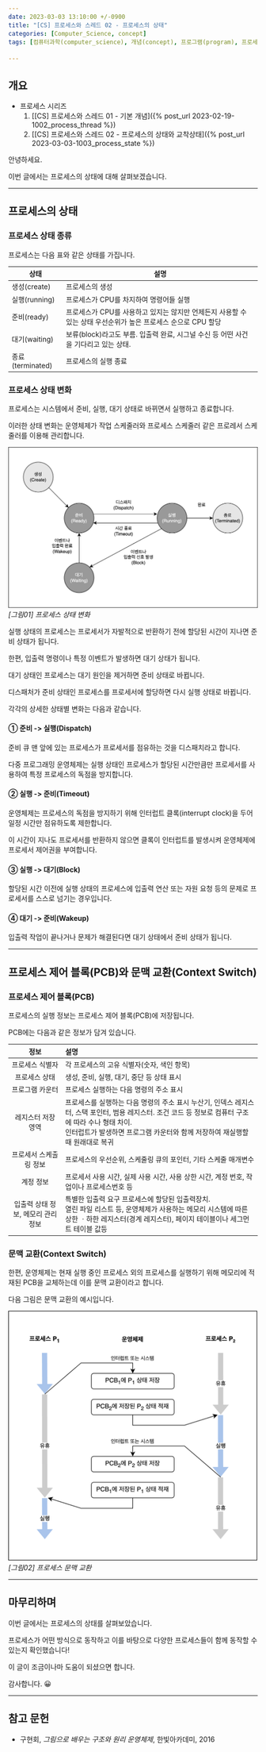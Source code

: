 ```yaml
---
date: 2023-03-03 13:10:00 +/-0900
title: "[CS] 프로세스와 스레드 02 - 프로세스의 상태"
categories: [Computer_Science, concept]
tags: [컴퓨터과학(computer_science), 개념(concept), 프로그램(program), 프로세스(process), 스레드(thread), 메모리(memory), 상태(state), 교착상태(deadlock)]

---
```

## 개요

- 프로세스 시리즈
  1. [[CS] 프로세스와 스레드 01 - 기본 개념]({% post_url 2023-02-19-1002_process_thread %})
  2. [[CS] 프로세스와 스레드 02 - 프로세스의 상태와 교착상태]({% post_url 2023-03-03-1003_process_state %})

안녕하세요.

이번 글에서는 프로세스의 상태에 대해 살펴보겠습니다.

---
## 프로세스의 상태

### 프로세스 상태 종류

프로세스는 다음 표와 같은 상태를 가집니다.

| 상태             | 설명                                                                                                          |
| ---------------- | ------------------------------------------------------------------------------------------------------------- |
| 생성(create)     | 프로세스의 생성                                                                                               |
| 실행(running)    | 프로세스가 CPU를 차지하여 명령어들 실행                                                                       |
| 준비(ready)      | 프로세스가 CPU를 사용하고 있지는 않지만 언제든지 사용할 수 있는 상태 우선순위가 높은 프로세스 순으로 CPU 할당 |
| 대기(waiting)    | 보류(block)라고도 부름. 입출력 완료, 시그널 수신 등 어떤 사건을 기다리고 있는 상태.                           |
| 종료(terminated) | 프로세스의 실행 종료                                                                                          |

### 프로세스 상태 변화

프로세스는 시스템에서 준비, 실행, 대기 상태로 바뀌면서 실행하고 종료합니다.

이러한 상태 변화는 운영체제가 작업 스케줄러와 프로세스 스케줄러 같은 프로레서 스케줄러를 이용해 관리합니다.

![프로세스 상태 변화](/assets/img/computer_science/1003/1003_01_process_state.png)
_[그림01] 프로세스 상태 변화_

실행 상태의 프로세스는 프로세서가 자발적으로 반환하기 전에 할당된 시간이 지나면 준비 상태가 됩니다.

한편, 입출력 명령이나 특정 이벤트가 발생하면 대기 상태가 됩니다.

대기 상태인 프로세스는 대기 원인을 제거하면 준비 상태로 바뀝니다.

디스패처가 준비 상태인 프로세스를 프로세서에 할당하면 다시 실행 상태로 바뀝니다.

각각의 상세한 상태별 변화는 다음과 같습니다.

#### ① 준비 -> 실행(Dispatch)

준비 큐 맨 앞에 있는 프로세스가 프로세서를 점유하는 것을 디스패치라고 합니다.

다중 프로그래밍 운영체제는 실행 상태인 프로세스가 할당된 시간만큼만 프로세서를 사용하여 특정 프로세스의 독점을 방지합니다.

#### ② 실행 -> 준비(Timeout)

운영체제는 프로세스의 독점을 방지하기 위해 인터럽트 클록(interrupt clock)을 두어 일정 시간만 점유하도록 제한합니다.

이 시간이 지나도 프로세서를 반환하지 않으면 클록이 인터럽트를 발생시켜 운영체제에 프로세서 제어권을 부여합니다.

#### ③ 실행 -> 대기(Block)

할당된 시간 이전에 실행 상태의 프로세스에 입출력 연산 또는 자원 요청 등의 문제로 프로세서를 스스로 넘기는 경우입니다.

#### ④ 대기 -> 준비(Wakeup)

입출력 작업이 끝나거나 문제가 해결된다면 대기 상태에서 준비 상태가 됩니다.

---
## 프로세스 제어 블록(PCB)와 문맥 교환(Context Switch)

### 프로세스 제어 블록(PCB)

프로세스의 실행 정보는 프로세스 제어 블록(PCB)에 저장됩니다.

PCB에는 다음과 같은 정보가 담겨 있습니다.

정보|설명
:---:|:---
프로세스 식별자|각 프로세스의 고유 식별자(숫자, 색인 항목)
프로세스 상태|생성, 준비, 실행, 대기, 중단 등 상태 표시
프로그램 카운터|프로세스 실행하는 다음 명령의 주소 표시
레지스터 저장 영역|프로세스를 실행하는 다음 명령의 주소 표시 누산기, 인덱스 레지스터, 스택 포인터, 범용 레지스터. 조건 코드 등 정보로 컴퓨터 구조에 따라 수나 형태 차이.<br/>인터럽트가 발생하면 프로그램 카운터와 함께 저장하여 재실행할 때 원래대로 복귀
프로세서 스케출링 정보|프로세스의 우선순위, 스케줄링 큐의 포인터, 기타 스케줄 매개변수
계정 정보|프로세서 사용 시간, 실제 사용 시간, 사용 상한 시간, 계정 번호, 작업이나 프로세스번호 등
입출력 상태 정보, 메모리 관리 정보|특별한 입출력 요구 프로세스에 할당된 입출력장치.<br/>열린 파일 리스트 등, 운영체제가 사용하는 메모리 시스템에 따른 상한 ㆍ하한 레지스터(경계 레지스터), 페이지 테이블이나 세그먼트 테이블 값등

### 문맥 교환(Context Switch)

한편, 운영체제는 현재 실행 중인 프로세스 외의 프로세스를 실행하기 위해 메모리에 적재된 PCB을 교체하는데 이를 문맥 교환이라고 합니다.

다음 그림은 문맥 교환의 예시입니다.

![프로세스 문맥 교환](/assets/img/computer_science/1003/1003_02_context_switch.png)
_[그림02] 프로세스 문맥 교환_

---
## 마무리하며

이번 글에서는 프로세스의 상태를 살펴보았습니다.

프로세스가 어떤 방식으로 동작하고 이를 바탕으로 다양한 프로세스들이 함께 동작할 수 있는지 확인했습니다!

이 글이 조금이나마 도움이 되셨으면 합니다.

감사합니다. 😀

---
## 참고 문헌

- 구현회, *그림으로 배우는 구조와 원리 운영체제*, 한빛아카데미, 2016
